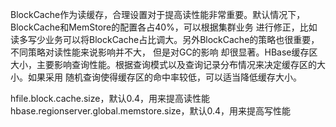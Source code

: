 
BlockCache作为读缓存，合理设置对于提高读性能非常重要。默认情况下，BlockCache和MemStore的配置各占40%，可以根据集群业务
进行修正，比如读多写少业务可以将BlockCache占比调大。另外BlockCache的策略也很重要，不同策略对读性能来说影响并不大，
但是对GC的影响 却很显著。HBase缓存区大小，主要影响查询性能。根据查询模式以及查询记录分布情况来决定缓存区的大小。如果采用
随机查询使得缓存区的命中率较低，可以适当降低缓存大小。


hfile.block.cache.size，默认0.4，用来提高读性能hbase.regionserver.global.memstore.size，默认0.4，用来提高写性能
